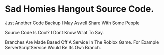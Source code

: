 # Sad Homies Hangout Source Code.
   Just Another Code Backup I May Aswell Share
   With Some People

   Source Code Is Cool?
   I Dont Know What To Say.
   
   
   Branches Are Made Based Off A Service In The Roblox Game. For Example ServerScriptService Would Be Its Own Branch.
